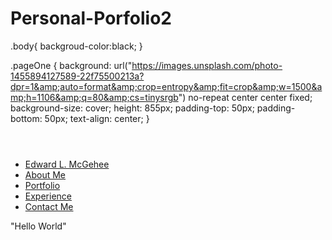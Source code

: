 # Personal-Porfolio2
.body{
  backgroud-color:black;
}

.pageOne {
    background: url("https://images.unsplash.com/photo-1455894127589-22f75500213a?dpr=1&amp;auto=format&amp;crop=entropy&amp;fit=crop&amp;w=1500&amp;h=1106&amp;q=80&amp;cs=tinysrgb") no-repeat center center fixed;
    background-size: cover;
    height: 855px;
    padding-top: 50px;
    padding-bottom: 50px;
    text-align: center;
}

<header>
  <link href="https://fonts.googleapis.com/css?family=Lobster" rel="stylesheet"> 
</header>

  <ul class="nav nav-pills">
    <li>
      <a href="#">Edward L. McGehee</a>
    </li>
    <li class="pull-right">
      <a href="#">About Me</a>
    </li>
    <li class="pull-right">
      <a href="#">Portfolio</a>
    </li>
    <li class="pull-right">
      <a href="#">Experience</a>
    </li>
    <li class="pull-right">
      <a href="#">Contact Me</a>
    </li>
  </ul>
<div class="pageOne">
  <p1>"Hello World"</p1>
</div> 





















